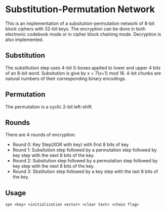 # Substitution-Permutation Network
This is an implementation of a subsitution-permutation network of 8-bit
block ciphers with 32-bit keys. The encryption can be done in both 
electronic codebook mode or in cipher block chaining mode. Decryption is also implemented.

## Substitution
The substitution step uses 4-bit S-boxes applied to lower and upper 4 bits 
of an 8-bit word. Subsitution is give by x  = 7(x+1) mod 16. 4-bit chunks
are natural numbers of their corresponding binary encodings.

## Permutation 
The permutation is a cyclic 2-bit left-shift.

## Rounds
There are 4 rounds of encryption.
+ Round 0: Key Step(XOR with key) with first 8 bits of key
+ Round 1: Subsitution step followed by a permutation step followed by key step with the next 8 bits of the key.
+ Round 2: Subsitution step followed by a permutation step followed by key step with the next 8 bits of the key.
+ Round 3: Sbstitution step followed by a key step with the last 8 bits of the key.

## Usage

```shell
spn <key> <initialization vector> <clear text> <chain flag>
```

	
